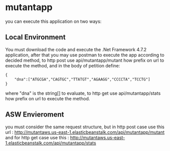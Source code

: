 # mutantapp
you can execute this application on two ways:
## Local Environment
You must download the code and execute the .Net Framework 4.7.2 application, after that you may use postman to execute the app according to decided method, to http post use api/mutantapp/mutant how prefix on url to execute the method, and in the body of petition define:
```
{
    "dna":["ATGCGA","CAGTGC","TTATGT","AGAAGG","CCCCTA","TCCTG"]
}
```
where "dna" is the string[] to evaluate, to http get use api/mutantapp/stats how prefix on url to execute the method.

## ASW Envieroment
you must consider the same request structure, but in http post case use this url : http://mutantaws.us-east-1.elasticbeanstalk.com/api/mutantapp/mutant and for http get case use this : http://mutantaws.us-east-1.elasticbeanstalk.com/api/mutantapp/stats
